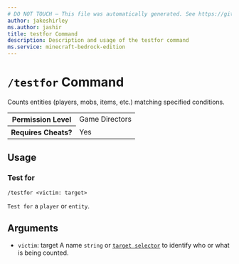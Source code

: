 ```yaml
---
# DO NOT TOUCH — This file was automatically generated. See https://github.com/mojang/minecraftapidocsgenerator to modify descriptions, examples, etc.
author: jakeshirley
ms.author: jashir
title: testfor Command
description: Description and usage of the testfor command
ms.service: minecraft-bedrock-edition
---
```

# `/testfor` Command
Counts entities (players, mobs, items, etc.) matching specified conditions.

<table>
  <tr>
    <th>Permission Level</th>
    <td>Game Directors</td>
  </tr>
  <tr>
    <th>Requires Cheats?</th>
    <td>Yes</td>
  </tr>
</table>

## Usage
### Test for
`/testfor <victim: target>`

`Test for` a `player` or `entity`.

## Arguments
- `victim`: target
A name `string` or [`target selector`](https://learn.microsoft.com/minecraft/creator/documents/commandsintroduction#target-selectors) to identify who or what is being counted.
